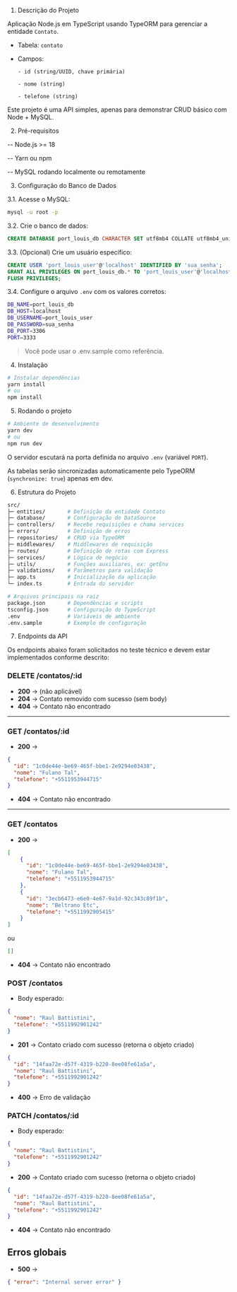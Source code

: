 1. Descrição do Projeto

Aplicação Node.js em TypeScript usando TypeORM para gerenciar a entidade `Contato`.

- Tabela: `contato`

- Campos:

      - id (string/UUID, chave primária)

      - nome (string)

      - telefone (string)

Este projeto é uma API simples, apenas para demonstrar CRUD básico com Node + MySQL.

2. Pré-requisitos

-- Node.js >= 18

-- Yarn ou npm

-- MySQL rodando localmente ou remotamente

3. Configuração do Banco de Dados

3.1. Acesse o MySQL:

```bash 
mysql -u root -p
```


3.2. Crie o banco de dados:

```sql
CREATE DATABASE port_louis_db CHARACTER SET utf8mb4 COLLATE utf8mb4_unicode_ci;
```


3.3. (Opcional) Crie um usuário específico:

```sql
CREATE USER 'port_louis_user'@'localhost' IDENTIFIED BY 'sua_senha';
GRANT ALL PRIVILEGES ON port_louis_db.* TO 'port_louis_user'@'localhost';
FLUSH PRIVILEGES;
```


3.4. Configure o arquivo `.env` com os valores corretos:

```bash 
DB_NAME=port_louis_db
DB_HOST=localhost
DB_USERNAME=port_louis_user
DB_PASSWORD=sua_senha
DB_PORT=3306
PORT=3333
```
> Você pode usar o .env.sample como referência.

4. Instalação
```bash 
# Instalar dependências
yarn install
# ou
npm install
```

5. Rodando o projeto
```bash 
# Ambiente de desenvolvimento
yarn dev
# ou
npm run dev
```


O servidor escutará na porta definida no arquivo `.env` (variável `PORT`).

As tabelas serão sincronizadas automaticamente pelo TypeORM (`synchronize: true`) apenas em dev.

6. Estrutura do Projeto
```bash 
src/
├─ entities/       # Definição da entidade Contato
├─ database/       # Configuração do DataSource
├─ controllers/    # Recebe requisições e chama services
├─ errors/         # Definição de erros 
├─ repositories/   # CRUD via TypeORM
├─ middlewares/    # Middlewares de requisição 
├─ routes/         # Definição de rotas com Express 
├─ services/       # Lógica de negócio
├─ utils/          # Funções auxiliares, ex: getEnv
├─ validations/    # Parâmetros para validação  
├─ app.ts          # Inicialização da aplicação  
└─ index.ts        # Entrada do servidor

# Arquivos principais na raiz
package.json       # Dependências e scripts
tsconfig.json      # Configuração do TypeScript
.env               # Variáveis de ambiente
.env.sample        # Exemplo de configuração
```

7. Endpoints da API

Os endpoints abaixo foram solicitados no teste técnico e devem estar implementados conforme descrito:

### DELETE /contatos/:id
- **200** → (não aplicável)  
- **204** → Contato removido com sucesso (sem body)  
- **404** → Contato não encontrado  

---

### GET /contatos/:id
- **200** →  
```json
{
  "id": "1c0de44e-be69-465f-bbe1-2e9294e03438",
  "nome": "Fulano Tal",
  "telefone": "+5511953944715"
}
```
- **404** → Contato não encontrado  

---

### GET /contatos
- **200** →  
```json
[
    {
      "id": "1c0de44e-be69-465f-bbe1-2e9294e03438",
      "nome": "Fulano Tal",
      "telefone": "+5511953944715"
    },
    {
      "id": "3ecb6473-e6e0-4e67-9a1d-92c343c89f1b",
      "nome": "Beltrano Etc",
      "telefone": "+5511992905415"
    }
]
```
ou 
```json
[]
```
- **404** → Contato não encontrado  


### POST /contatos
* Body esperado: 
```json
{
  "nome": "Raul Battistini",
  "telefone": "+5511992901242"
}
```
- **201** → Contato criado com sucesso (retorna o objeto criado)
```json
{
  "id": "14faa72e-d57f-4319-b220-8ee08fe61a5a",
  "nome": "Raul Battistini",
  "telefone": "+5511992901242"
}
```
- **400** → Erro de validação 

### PATCH /contatos/:id
* Body esperado: 
```json
{
  "nome": "Raul Battistini",
  "telefone": "+5511992901242"
}
```
- **200** → Contato criado com sucesso (retorna o objeto criado) 
```json
{
  "id": "14faa72e-d57f-4319-b220-8ee08fe61a5a",
  "nome": "Raul Battistini",
  "telefone": "+5511992901242"
}
```
- **404** → Contato não encontrado  

## Erros globais
- **500** → 
```json
{ "error": "Internal server error" } 
```

